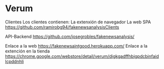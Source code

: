 # Verum

Clientes
 Los clientes contienen:
 La extenxión de navegador
 La web SPA
  https://github.com/ramirobg94/fakenewsanalysisClients
  
API-Backend
  https://github.com/josegrobles/fakenewsanalysis/
  
Enlace a la web https://fakenewsaintgood.herokuapp.com/
Enlace a la extención en la tienda https://chrome.google.com/webstore/detail/verum/digkgadffhbigpdcbinfaidlcpddnhli
